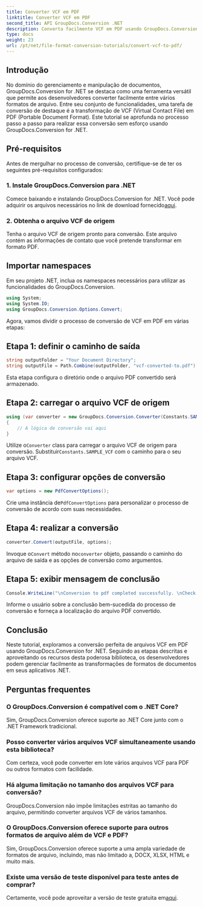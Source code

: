 ```yaml
---
title: Converter VCF em PDF
linktitle: Converter VCF em PDF
second_title: API GroupDocs.Conversion .NET
description: Converta facilmente VCF em PDF usando GroupDocs.Conversion for .NET. Simplifique suas tarefas de gerenciamento de documentos com esta solução intuitiva.
type: docs
weight: 23
url: /pt/net/file-format-conversion-tutorials/convert-vcf-to-pdf/
---
```

## Introdução
No domínio do gerenciamento e manipulação de documentos, GroupDocs.Conversion for .NET se destaca como uma ferramenta versátil que permite aos desenvolvedores converter facilmente entre vários formatos de arquivo. Entre seu conjunto de funcionalidades, uma tarefa de conversão de destaque é a transformação de VCF (Virtual Contact File) em PDF (Portable Document Format). Este tutorial se aprofunda no processo passo a passo para realizar essa conversão sem esforço usando GroupDocs.Conversion for .NET.
## Pré-requisitos
Antes de mergulhar no processo de conversão, certifique-se de ter os seguintes pré-requisitos configurados:
### 1. Instale GroupDocs.Conversion para .NET
 Comece baixando e instalando GroupDocs.Conversion for .NET. Você pode adquirir os arquivos necessários no link de download fornecido[aqui](https://releases.groupdocs.com/conversion/net/).
### 2. Obtenha o arquivo VCF de origem
Tenha o arquivo VCF de origem pronto para conversão. Este arquivo contém as informações de contato que você pretende transformar em formato PDF.

## Importar namespaces
Em seu projeto .NET, inclua os namespaces necessários para utilizar as funcionalidades do GroupDocs.Conversion.

```csharp
using System;
using System.IO;
using GroupDocs.Conversion.Options.Convert;
```

Agora, vamos dividir o processo de conversão de VCF em PDF em várias etapas:
## Etapa 1: definir o caminho de saída
```csharp
string outputFolder = "Your Document Directory";
string outputFile = Path.Combine(outputFolder, "vcf-converted-to.pdf");
```
Esta etapa configura o diretório onde o arquivo PDF convertido será armazenado.
## Etapa 2: carregar o arquivo VCF de origem
```csharp
using (var converter = new GroupDocs.Conversion.Converter(Constants.SAMPLE_VCF))
{
    // A lógica de conversão vai aqui
}
```
 Utilize o`Converter` class para carregar o arquivo VCF de origem para conversão. Substituir`Constants.SAMPLE_VCF` com o caminho para o seu arquivo VCF.
## Etapa 3: configurar opções de conversão
```csharp
var options = new PdfConvertOptions();
```
 Crie uma instância de`PdfConvertOptions` para personalizar o processo de conversão de acordo com suas necessidades.
## Etapa 4: realizar a conversão
```csharp
converter.Convert(outputFile, options);
```
 Invoque o`Convert` método no`converter` objeto, passando o caminho do arquivo de saída e as opções de conversão como argumentos.
## Etapa 5: exibir mensagem de conclusão
```csharp
Console.WriteLine("\nConversion to pdf completed successfully. \nCheck output in {0}", outputFolder);
```
Informe o usuário sobre a conclusão bem-sucedida do processo de conversão e forneça a localização do arquivo PDF convertido.

## Conclusão
Neste tutorial, exploramos a conversão perfeita de arquivos VCF em PDF usando GroupDocs.Conversion for .NET. Seguindo as etapas descritas e aproveitando os recursos desta poderosa biblioteca, os desenvolvedores podem gerenciar facilmente as transformações de formatos de documentos em seus aplicativos .NET.
## Perguntas frequentes
### O GroupDocs.Conversion é compatível com o .NET Core?
Sim, GroupDocs.Conversion oferece suporte ao .NET Core junto com o .NET Framework tradicional.
### Posso converter vários arquivos VCF simultaneamente usando esta biblioteca?
Com certeza, você pode converter em lote vários arquivos VCF para PDF ou outros formatos com facilidade.
### Há alguma limitação no tamanho dos arquivos VCF para conversão?
GroupDocs.Conversion não impõe limitações estritas ao tamanho do arquivo, permitindo converter arquivos VCF de vários tamanhos.
### O GroupDocs.Conversion oferece suporte para outros formatos de arquivo além de VCF e PDF?
Sim, GroupDocs.Conversion oferece suporte a uma ampla variedade de formatos de arquivo, incluindo, mas não limitado a, DOCX, XLSX, HTML e muito mais.
### Existe uma versão de teste disponível para teste antes de comprar?
Certamente, você pode aproveitar a versão de teste gratuita em[aqui](https://releases.groupdocs.com/).